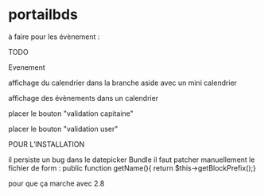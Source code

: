 # portailbds
à faire pour les évènement : 

TODO

Evenement 

affichage du calendrier dans la branche aside avec un mini calendrier

affichage des évènements dans un calendrier 

placer le bouton "validation capitaine"

placer le bouton "validation user"


POUR L’INSTALLATION 

il persiste un bug dans le datepicker Bundle il faut patcher manuellement le fichier de form :
public function getName(){ return $this->getBlockPrefix();}

pour que ça marche avec 2.8

